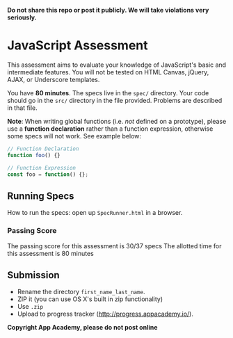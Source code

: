 **Do not share this repo or post it publicly. We will take violations
very seriously.**

# JavaScript Assessment

This assessment aims to evaluate your knowledge of JavaScript's basic
and intermediate features. You will not be tested on HTML Canvas,
jQuery, AJAX, or Underscore templates.

You have **80 minutes**. The specs live in the `spec/` directory. Your
code should go in the `src/` directory in the file provided. Problems
are described in that file. 

**Note**: When writing global functions (i.e. _not_ defined on a prototype),
please use a **function declaration** rather than a function expression, 
otherwise some specs will not work. See example below:

```js
// Function Declaration
function foo() {}

// Function Expression
const foo = function() {};
```

## Running Specs

How to run the specs: open up `SpecRunner.html` in a browser.

### Passing Score

The passing score for this assessment is 30/37 specs
The allotted time for this assessment is 80 minutes

## Submission

* Rename the directory `first_name_last_name`.
* ZIP it (you can use OS X's built in zip functionality)
* Use `.zip`
* Upload to progress tracker (http://progress.appacademy.io/).

**Copyright App Academy, please do not post online**

